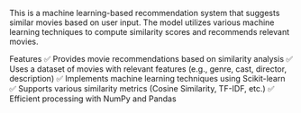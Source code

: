 This is a machine learning-based recommendation system that suggests similar movies based on user input. The model utilizes various machine learning techniques to compute similarity scores and recommends relevant movies.

Features
✅ Provides movie recommendations based on similarity analysis
✅ Uses a dataset of movies with relevant features (e.g., genre, cast, director, description)
✅ Implements machine learning techniques using Scikit-learn
✅ Supports various similarity metrics (Cosine Similarity, TF-IDF, etc.)
✅ Efficient processing with NumPy and Pandas
